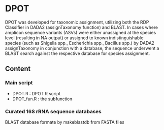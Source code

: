 # DPOT

DPOT was developed for taxonomic assignment, utilizing both the RDP Classifier in DADA2 (assignTaxonomy function) and BLAST. In cases where amplicon sequence variants (ASVs) were either unassigned at the species level (resulting in NA output) or assigned to known indistinguishable species (such as Shigella spp., Escherichia spp., Bacillus spp.) by DADA2 assignTaxonomy in conjunction with a database, the sequence underwent a BLAST search against the respective database for species assignment.

## Content
### Main script
- DPOT.R : DPOT R script
- DPOT_fun.R : the subfunction 
### Curated 16S rRNA sequence databases 
BLAST database formate by makeblastdb from FASTA files







